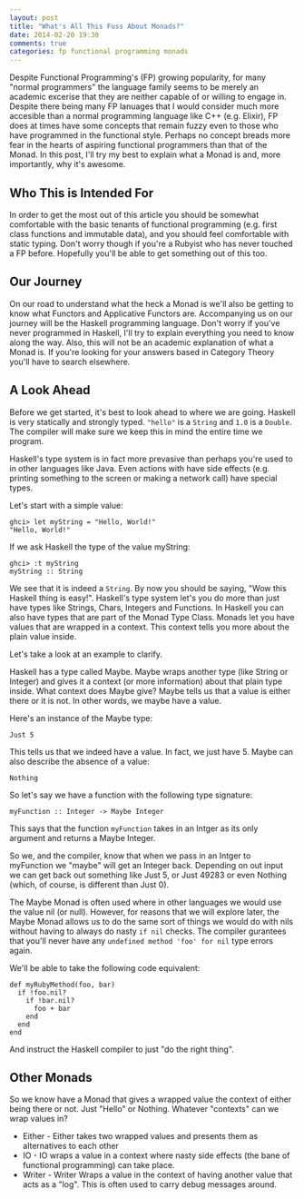 ```yaml
---
layout: post
title: "What's All This Fuss About Monads?"
date: 2014-02-20 19:30
comments: true
categories: fp functional programming monads
---
```


Despite Functional Programming's (FP) growing popularity, for many "normal
programmers" the language family seems to be merely an academic excerise that
they are neither capable of or willing to engage in. Despite there being many FP
lanuages that I would consider much more accesible than a normal programming
language like C++ (e.g.  Elixir), FP does at times have some concepts that remain
fuzzy even to those who have programmed in the functional style. Perhaps no concept
breads more fear in the hearts of aspiring functional programmers than that of the Monad.
In this post, I'll try my best to explain what a Monad is and, more importantly,
why it's awesome.

## Who This is Intended For

In order to get the most out of this article you should be somewhat comfortable with the
basic tenants of functional programming (e.g. first class functions and
immutable data), and you should feel comfortable with static typing. Don't
worry though if you're a Rubyist who has never touched a FP before. Hopefully
you'll be able to get something out of this too.

## Our Journey

On our road to understand what the heck a Monad is we'll also be getting to
know what Functors and Applicative Functors are. Accompanying us on our journey
will be the Haskell programming language. Don't worry if you've never
programmed in Haskell, I'll try to explain everything you need to know along
the way. Also, this will not be an academic explanation of what a Monad is. If
you're looking for your answers based in Category Theory you'll have to search
elsewhere.

## A Look Ahead

Before we get started, it's best to look ahead to where we are going. Haskell
is very statically and strongly typed. `"hello"` is a `String` and `1.0` is a
`Double`. The compiler will make sure we keep this in mind the entire time we
program.

Haskell's type system is in fact more prevasive than perhaps you're
used to in other languages like Java. Even actions with have side effects (e.g.
printing something to the screen or making a network call) have special types.

Let's start with a simple value:

```
ghci> let myString = "Hello, World!"
"Hello, World!"
```

If we ask Haskell the type of the value myString:

```
ghci> :t myString
myString :: String
```

We see that it is indeed a `String`. By now you should be saying, "Wow this
Haskell thing is easy!". Haskell's type system let's you do more than just have
types like Strings, Chars, Integers and Functions. In Haskell you can also have
types that are part of the Monad Type Class. Monads let you have values that
are wrapped in a context. This context tells you more about the plain value
inside.

Let's take a look at an example to clarify.

Haskell has a type called Maybe. Maybe wraps another type (like String or
Integer) and gives it a context (or more information) about that plain type
inside. What context does Maybe give? Maybe tells us that a value is either
there or it is not. In other words, we maybe have a value.

Here's an instance of the Maybe type:

```
Just 5
```

This tells us that we indeed have a value. In fact, we just have 5. Maybe can
also describe the absence of a value:

```
Nothing
```

So let's say we have a function with the following type signature:

```
myFunction :: Integer -> Maybe Integer
```

This says that the function `myFunction` takes in an Intger as its only
argument and returns a Maybe Integer.

So we, and the compiler, know that when we pass in an Intger to myFunction we
"maybe" will get an Integer back. Depending on out input we can get back out
something like Just 5, or Just 49283 or even Nothing (which, of course, is different than
Just 0).

The Maybe Monad is often used where in other languages we would use the value
nil (or null). However, for reasons that we will explore later, the Maybe Monad
allows us to do the same sort of things we would do with nils without having to
always do nasty `if nil` checks. The compiler gurantees that you'll never have
any `undefined method 'foo' for nil` type errors again.

We'll be able to take the following code equivalent:

```
def myRubyMethod(foo, bar)
  if !foo.nil?
    if !bar.nil?
      foo + bar
    end
  end
end
```

And instruct the Haskell compiler to just "do the right thing".

## Other Monads

So we know have a Monad that gives a wrapped value the context of either being
there or not. Just "Hello" or Nothing. Whatever "contexts" can we wrap values
in?

* Either - Either takes two wrapped values and presents them as alternatives to
  each other
* IO - IO wraps a value in a context where nasty side effects (the bane of
  functional programming) can take place.
* Writer - Writer Wraps a value in the context of having another value that
  acts as a "log". This is often used to carry debug messages around.
